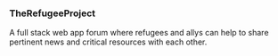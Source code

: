 ### TheRefugeeProject
A full stack web app forum where refugees and allys can help to share pertinent news and critical resources with each other.  
